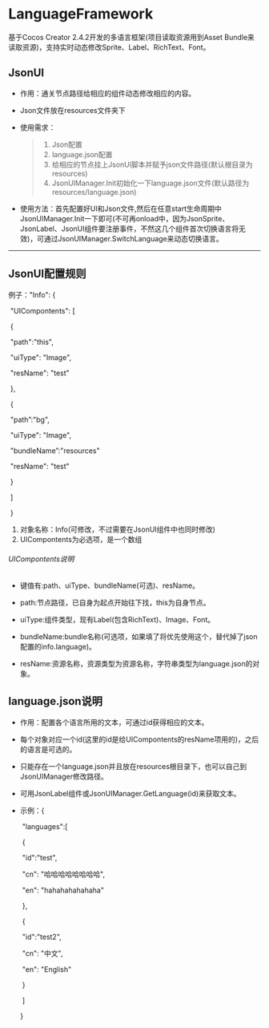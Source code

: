 # LanguageFramework
基于Cocos Creator 2.4.2开发的多语言框架(项目读取资源用到Asset Bundle来读取资源)，支持实时动态修改Sprite、Label、RichText、Font。


## JsonUI

* 作用：通关节点路径给相应的组件动态修改相应的内容。

* Json文件放在resources文件夹下

* 使用需求：

  > 1. Json配置
  > 2. language.json配置
  > 3. 给相应的节点挂上JsonUI脚本并赋予json文件路径(默认根目录为resources)
  > 4. JsonUIManager.Init初始化一下language.json文件(默认路径为resources/language.json)

* 使用方法：首先配置好UI和Json文件,然后在任意start生命周期中JsonUIManager.Init一下即可(不可再onload中，因为JsonSprite、JsonLabel、JsonUI组件要注册事件，不然这几个组件首次切换语言将无效)，可通过JsonUIManager.SwitchLanguage来动态切换语言。

----

## JsonUI配置规则

例子："Info": {

​       	 	"UICompontents": [

​						{

​							"path":"this",

​               			 "uiType": "Image",

​                			"resName": "test"

​						},

​						{

​							"path”:"bg",

​               			 "uiType": "Image",

​							"bundleName”:"resources"

​                			"resName": "test"

​						}

​				]

​			}



1. 对象名称：Info(可修改，不过需要在JsonUI组件中也同时修改)
2. UICompontents为必选项，是一个数组



###### UICompontents说明

* 键值有:path、uiType、bundleName(可选)、resName。

* path:节点路径，已自身为起点开始往下找，this为自身节点。

* uiType:组件类型，现有Label(包含RichText)、Image、Font。

* bundleName:bundle名称(可选项，如果填了将优先使用这个，替代掉了json配置的info.language)。

* resName:资源名称，资源类型为资源名称，字符串类型为language.json的对象。



## language.json说明

* 作用：配置各个语言所用的文本，可通过id获得相应的文本。

* 每个对象对应一个id(这里的id是给UICompontents的resName项用的)，之后的语言是可选的。

* 只能存在一个language.json并且放在resources根目录下，也可以自己到JsonUIManager修改路径。

* 可用JsonLabel组件或JsonUIManager.GetLanguage(id)来获取文本。

* 示例：{

  ​    "languages":[

  ​        {

  ​            "id":"test",

  ​            "cn": "哈哈哈哈哈哈哈哈",

  ​            "en": "hahahahahahaha"

  ​        },

  ​		{

  ​			 "id":"test2",

  ​            "cn": "中文",

  ​            "en": "English"

  ​		}

  ​    ]

  }

